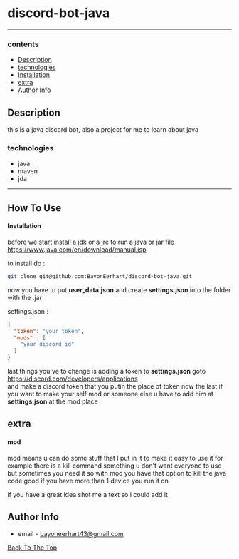# discord-bot-java

---

### contents

- [Description](#Description)
- [technologies](#technologies)
- [Installation](#Installation)
- [extra](#extra)
- [Author Info](#Author-Info)


## Description

this is a java discord bot, also a project for me to learn about java 
### technologies
- java
- maven
- jda


---

## How To Use
#### Installation
before we start install a jdk or a jre to run a java or jar file
https://www.java.com/en/download/manual.jsp

to install do :
```bash
git clone git@github.com:BayonEerhart/discord-bot-java.git
```
now you have to put **user_data.json** and create **settings.json** into the folder with the .jar

settings.json :
```json 
{
  "token": "your token",
  "mods" : [
    "your discord id"
  ]
}
```

last things you've to change is adding a token to **settings.json**
goto https://discord.com/developers/applications \
and make a discord token that you putin the place of token
now the last if you want to make your self mod or someone else u have to add him at **settings.json** at the mod place
## extra

#### mod
mod means u can do some stuff that I put in it to make it easy to use it
for example there is a kill command something u don't want everyone to use 
but sometimes you need it so with mod you have that option to kill the java code 
good if you have more than 1 device you run it on 

if you have a great idea shot me a text so i could add it


## Author Info

- email - [bayoneerhart43@gmail.com](bayoneerhart43@gmail.com)

[Back To The Top](#discord-bot-java)